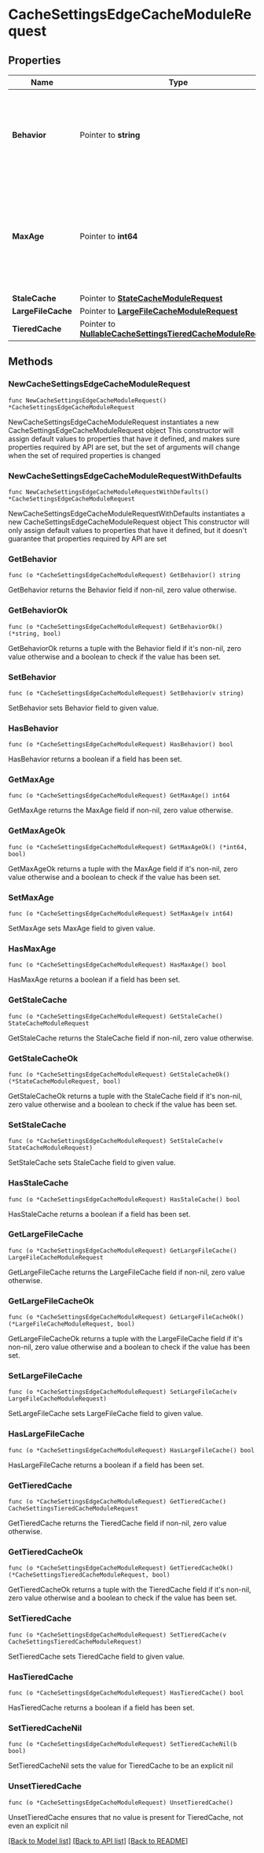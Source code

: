 # CacheSettingsEdgeCacheModuleRequest

## Properties

Name | Type | Description | Notes
------------ | ------------- | ------------- | -------------
**Behavior** | Pointer to **string** | * &#x60;honor&#x60; - Honor Origin Cache Settings * &#x60;override&#x60; - Override Cache Settings | [optional] 
**MaxAge** | Pointer to **int64** | To use a value lower than 60s, the Application Acceleration module must be enabled on the Edge Application. | [optional] 
**StaleCache** | Pointer to [**StateCacheModuleRequest**](StateCacheModuleRequest.md) |  | [optional] 
**LargeFileCache** | Pointer to [**LargeFileCacheModuleRequest**](LargeFileCacheModuleRequest.md) |  | [optional] 
**TieredCache** | Pointer to [**NullableCacheSettingsTieredCacheModuleRequest**](CacheSettingsTieredCacheModuleRequest.md) |  | [optional] 

## Methods

### NewCacheSettingsEdgeCacheModuleRequest

`func NewCacheSettingsEdgeCacheModuleRequest() *CacheSettingsEdgeCacheModuleRequest`

NewCacheSettingsEdgeCacheModuleRequest instantiates a new CacheSettingsEdgeCacheModuleRequest object
This constructor will assign default values to properties that have it defined,
and makes sure properties required by API are set, but the set of arguments
will change when the set of required properties is changed

### NewCacheSettingsEdgeCacheModuleRequestWithDefaults

`func NewCacheSettingsEdgeCacheModuleRequestWithDefaults() *CacheSettingsEdgeCacheModuleRequest`

NewCacheSettingsEdgeCacheModuleRequestWithDefaults instantiates a new CacheSettingsEdgeCacheModuleRequest object
This constructor will only assign default values to properties that have it defined,
but it doesn't guarantee that properties required by API are set

### GetBehavior

`func (o *CacheSettingsEdgeCacheModuleRequest) GetBehavior() string`

GetBehavior returns the Behavior field if non-nil, zero value otherwise.

### GetBehaviorOk

`func (o *CacheSettingsEdgeCacheModuleRequest) GetBehaviorOk() (*string, bool)`

GetBehaviorOk returns a tuple with the Behavior field if it's non-nil, zero value otherwise
and a boolean to check if the value has been set.

### SetBehavior

`func (o *CacheSettingsEdgeCacheModuleRequest) SetBehavior(v string)`

SetBehavior sets Behavior field to given value.

### HasBehavior

`func (o *CacheSettingsEdgeCacheModuleRequest) HasBehavior() bool`

HasBehavior returns a boolean if a field has been set.

### GetMaxAge

`func (o *CacheSettingsEdgeCacheModuleRequest) GetMaxAge() int64`

GetMaxAge returns the MaxAge field if non-nil, zero value otherwise.

### GetMaxAgeOk

`func (o *CacheSettingsEdgeCacheModuleRequest) GetMaxAgeOk() (*int64, bool)`

GetMaxAgeOk returns a tuple with the MaxAge field if it's non-nil, zero value otherwise
and a boolean to check if the value has been set.

### SetMaxAge

`func (o *CacheSettingsEdgeCacheModuleRequest) SetMaxAge(v int64)`

SetMaxAge sets MaxAge field to given value.

### HasMaxAge

`func (o *CacheSettingsEdgeCacheModuleRequest) HasMaxAge() bool`

HasMaxAge returns a boolean if a field has been set.

### GetStaleCache

`func (o *CacheSettingsEdgeCacheModuleRequest) GetStaleCache() StateCacheModuleRequest`

GetStaleCache returns the StaleCache field if non-nil, zero value otherwise.

### GetStaleCacheOk

`func (o *CacheSettingsEdgeCacheModuleRequest) GetStaleCacheOk() (*StateCacheModuleRequest, bool)`

GetStaleCacheOk returns a tuple with the StaleCache field if it's non-nil, zero value otherwise
and a boolean to check if the value has been set.

### SetStaleCache

`func (o *CacheSettingsEdgeCacheModuleRequest) SetStaleCache(v StateCacheModuleRequest)`

SetStaleCache sets StaleCache field to given value.

### HasStaleCache

`func (o *CacheSettingsEdgeCacheModuleRequest) HasStaleCache() bool`

HasStaleCache returns a boolean if a field has been set.

### GetLargeFileCache

`func (o *CacheSettingsEdgeCacheModuleRequest) GetLargeFileCache() LargeFileCacheModuleRequest`

GetLargeFileCache returns the LargeFileCache field if non-nil, zero value otherwise.

### GetLargeFileCacheOk

`func (o *CacheSettingsEdgeCacheModuleRequest) GetLargeFileCacheOk() (*LargeFileCacheModuleRequest, bool)`

GetLargeFileCacheOk returns a tuple with the LargeFileCache field if it's non-nil, zero value otherwise
and a boolean to check if the value has been set.

### SetLargeFileCache

`func (o *CacheSettingsEdgeCacheModuleRequest) SetLargeFileCache(v LargeFileCacheModuleRequest)`

SetLargeFileCache sets LargeFileCache field to given value.

### HasLargeFileCache

`func (o *CacheSettingsEdgeCacheModuleRequest) HasLargeFileCache() bool`

HasLargeFileCache returns a boolean if a field has been set.

### GetTieredCache

`func (o *CacheSettingsEdgeCacheModuleRequest) GetTieredCache() CacheSettingsTieredCacheModuleRequest`

GetTieredCache returns the TieredCache field if non-nil, zero value otherwise.

### GetTieredCacheOk

`func (o *CacheSettingsEdgeCacheModuleRequest) GetTieredCacheOk() (*CacheSettingsTieredCacheModuleRequest, bool)`

GetTieredCacheOk returns a tuple with the TieredCache field if it's non-nil, zero value otherwise
and a boolean to check if the value has been set.

### SetTieredCache

`func (o *CacheSettingsEdgeCacheModuleRequest) SetTieredCache(v CacheSettingsTieredCacheModuleRequest)`

SetTieredCache sets TieredCache field to given value.

### HasTieredCache

`func (o *CacheSettingsEdgeCacheModuleRequest) HasTieredCache() bool`

HasTieredCache returns a boolean if a field has been set.

### SetTieredCacheNil

`func (o *CacheSettingsEdgeCacheModuleRequest) SetTieredCacheNil(b bool)`

 SetTieredCacheNil sets the value for TieredCache to be an explicit nil

### UnsetTieredCache
`func (o *CacheSettingsEdgeCacheModuleRequest) UnsetTieredCache()`

UnsetTieredCache ensures that no value is present for TieredCache, not even an explicit nil

[[Back to Model list]](../README.md#documentation-for-models) [[Back to API list]](../README.md#documentation-for-api-endpoints) [[Back to README]](../README.md)


